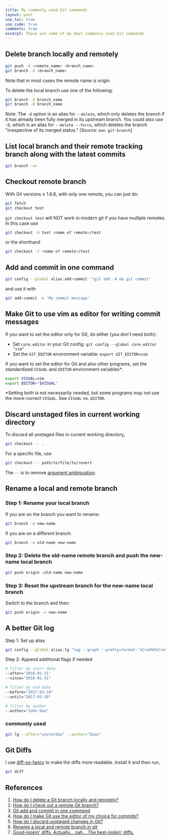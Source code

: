 ```yaml
---
title: My commonly used Git commands
layout: post
use_toc: true
use_code: true
comments: true
excerpt: These are some of my most commonly used Git commands.
---
```


## Delete branch locally and remotely

```bash
git push -d <remote_name> <branch_name>
git branch -d <branch_name>
```

Note that in most cases the remote name is origin.

To delete the local branch use one of the following:

```bash
git branch -d branch_name
git branch -D branch_name
```

Note: The `-d` option is an alias for `--delete`, which only deletes the branch if it has already been fully merged in its upstream branch. You could also use `-D`, which is an alias for `--delete --force`, which deletes the branch "irrespective of its merged status." [Source: `man git-branch`]

## List local branch and their remote tracking branch along with the latest commits

```bash
git branch -vv
```

## Checkout remote branch 

With Git versions ≥ 1.6.6, with only one remote, you can just do:

```bash
git fetch
git checkout test
```

`git checkout test` will NOT work in modern git if you have multiple remotes. In this case use

```bash
git checkout -b test <name of remote>/test
```

or the shorthand

```bash
git checkout -t <name of remote>/test
```

## Add and commit in one command

```bash
git config --global alias.add-commit '!git add -A && git commit'
```

and use it with

```bash
git add-commit -m 'My commit message'
```

## Make Git to use vim as editor for writing commit messages

If you want to set the editor only for Git, do either (you don’t need both):

- Set `core.editor` in your Git config: `git config --global core.editor "vim"`
- Set the `GIT_EDITOR` environment variable: `export GIT_EDITOR=vim`

If you want to set the editor for Git and also other programs, set the standardized `VISUAL` and `EDITOR` environment variables*:

```bash
export VISUAL=vim
export EDITOR="$VISUAL"
```

*Setting both is not necessarily needed, but some programs may not use the more-correct `VISUAL`. See `VISUAL` vs. `EDITOR`.

## Discard unstaged files in current working directory

To discard all unstaged files in current working directory,

```bash
git checkout -- .
```

For a specific file, use

```bash
git checkout -- path/to/file/to/revert
```

The `--` is to remove [argument ambiguation](https://git-scm.com/docs/git-checkout#_argument_disambiguation).

## Rename a local and remote branch

### Step 1: Rename your local branch

If you are on the branch you want to rename:

```bash
git branch -m new-name
```

If you are on a different branch:

```bash
git branch -m old-name new-name
```

### Step 2: Delete the old-name remote branch and push the new-name local branch

```bash
git push origin :old-name new-name
```

### Step 3: Reset the upstream branch for the new-name local branch

Switch to the branch and then:

```bash
git push origin -u new-name
```

## A better Git log

Step 1: Set up alias

```bash
git config --global alias.lg "log --graph --pretty=format:'%Cred%h%Creset -%C(yellow)%d%Creset %s %Cgreen(%cr) %C(bold blue)<%an>%Creset' --abbrev-commit --date=relative"
```

Step 2: Append additional flags if needed

```bash
# filter by start date
--after="2016-01-31"
--since="2016-01-31"

# filter by end date
--before="2017-03-10"
--until="2017-03-10"

# filter by auther
--author="John Doe"
```

### commonly used

```bash
git lg --after="yesterday" --author="Zean"
```

## Git Diffs

I use [diff-so-fancy](https://github.com/so-fancy/diff-so-fancy) to make the diffs more readable. Install it and then run, 


```bash
git diff
```


## References

1. [How do I delete a Git branch locally and remotely?](https://stackoverflow.com/questions/2003505/how-do-i-delete-a-git-branch-locally-and-remotely)
2. [How do I check out a remote Git branch?](https://stackoverflow.com/questions/1783405/how-do-i-check-out-a-remote-git-branch)
3. [Git add and commit in one command](https://stackoverflow.com/questions/4298960/git-add-and-commit-in-one-command)
4. [How do I make Git use the editor of my choice for commits?](https://stackoverflow.com/questions/2596805/how-do-i-make-git-use-the-editor-of-my-choice-for-commits)
5. [How do I discard unstaged changes in Git?](https://stackoverflow.com/questions/52704/how-do-i-discard-unstaged-changes-in-git)
6. [Rename a local and remote branch in git](https://multiplestates.wordpress.com/2015/02/05/rename-a-local-and-remote-branch-in-git/)
7. [Good-lookin' diffs. Actually… nah… The best-lookin' diffs.](https://github.com/so-fancy/diff-so-fancy)
